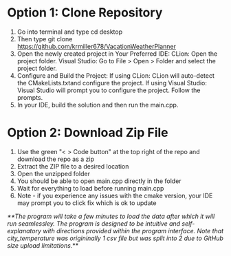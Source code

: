 # Option 1: Clone Repository
1. Go into terminal and type cd desktop
2. Then type git clone https://github.com/krmiller678/VacationWeatherPlanner
3. Open the newly created project in Your Preferred IDE:
   CLion: Open the project folder.
   Visual Studio: Go to File > Open > Folder and select the project folder.
4. Configure and Build the Project:
   If using CLion: CLion will auto-detect the CMakeLists.txtand configure the project.
   If using Visual Studio: Visual Studio will prompt you to configure the project. Follow the prompts.
5. In your IDE, build the solution and then run the main.cpp.


# Option 2: Download Zip File
1. Use the green "< > Code button" at the top right of the repo and download the repo as a zip
2. Extract the ZIP file to a desired location
3. Open the unzipped folder
4. You should be able to open main.cpp directly in the folder
5. Wait for everything to load before running main.cpp
6. Note - if you experience any issues with the cmake version, your IDE may prompt you to click fix which is ok to update

_**The program will take a few minutes to load the data after which it will run seamlessley.
The program is designed to be intuitive and self-explanatory with directions provided within the program interface.
Note that city_temperature was origininally 1 csv file but was split into 2 due to GitHub size upload limitations._** 



